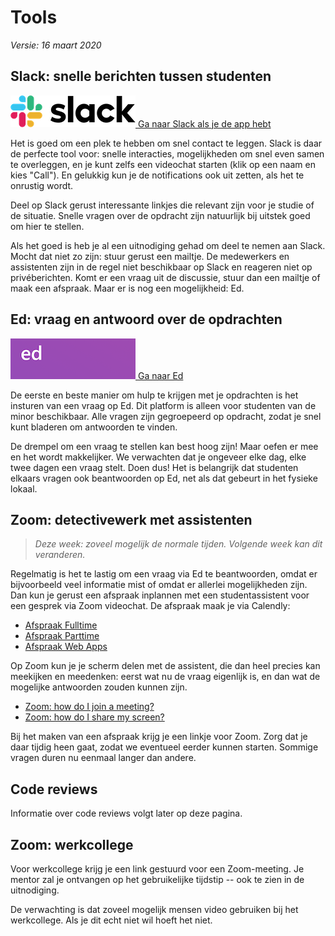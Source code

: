 # Tools

*Versie: 16 maart 2020*

## Slack: snelle berichten tussen studenten

[![Ga naar Slack](slack.png) Ga naar Slack als je de app hebt](slack://)

Het is goed om een plek te hebben om snel contact te leggen. Slack is daar de perfecte tool voor: snelle interacties, mogelijkheden om snel even samen te overleggen, en je kunt zelfs een videochat starten (klik op een naam en kies "Call"). En gelukkig kun je de notifications ook uit zetten, als het te onrustig wordt.

Deel op Slack gerust interessante linkjes die relevant zijn voor je studie of de situatie. Snelle vragen over de opdracht zijn natuurlijk bij uitstek goed om hier te stellen.

Als het goed is heb je al een uitnodiging gehad om deel te nemen aan Slack. Mocht dat niet zo zijn: stuur gerust een mailtje. De medewerkers en assistenten zijn in de regel niet beschikbaar op Slack en reageren niet op privéberichten. Komt er een vraag uit de discussie, stuur dan een mailtje of maak een afspraak. Maar er is nog een mogelijkheid: Ed.

## Ed: vraag en antwoord over de opdrachten

[![Ga naar Ed](ed.png) Ga naar Ed](https://us.edstem.org/)

De eerste en beste manier om hulp te krijgen met je opdrachten is het insturen van een vraag op Ed. Dit platform is alleen voor studenten van de minor beschikbaar. Alle vragen zijn gegroepeerd op opdracht, zodat je snel kunt bladeren om antwoorden te vinden.

De drempel om een vraag te stellen kan best hoog zijn! Maar oefen er mee en het wordt makkelijker. We verwachten dat je ongeveer elke dag, elke twee dagen een vraag stelt. Doen dus! Het is belangrijk dat studenten elkaars vragen ook beantwoorden op Ed, net als dat gebeurt in het fysieke lokaal.

## Zoom: detectivewerk met assistenten

> *Deze week: zoveel mogelijk de normale tijden. Volgende week kan dit veranderen.*

Regelmatig is het te lastig om een vraag via Ed te beantwoorden, omdat er bijvoorbeeld veel informatie mist of omdat er allerlei mogelijkheden zijn. Dan kun je gerust een afspraak inplannen met een studentassistent voor een gesprek via Zoom videochat. De afspraak maak je via Calendly:

- [Afspraak Fulltime](https://calendly.com/mprog/assistentie)
- [Afspraak Parttime](https://calendly.com/mprog-parttime/assistentie)
- [Afspraak Web Apps](https://calendly.com/app-studio/assistentie)

Op Zoom kun je je scherm delen met de assistent, die dan heel precies kan meekijken en meedenken: eerst wat nu de vraag eigenlijk is, en dan wat de mogelijke antwoorden zouden kunnen zijn.

- [Zoom: how do I join a meeting?](https://support.zoom.us/hc/en-us/articles/201362193-How-Do-I-Join-A-Meeting-)
- [Zoom: how do I share my screen?](https://support.zoom.us/hc/en-us/articles/201362153-How-Do-I-Share-My-Screen-)

Bij het maken van een afspraak krijg je een linkje voor Zoom. Zorg dat je daar tijdig heen gaat, zodat we eventueel eerder kunnen starten. Sommige vragen duren nu eenmaal langer dan andere.

## Code reviews

Informatie over code reviews volgt later op deze pagina.

## Zoom: werkcollege

Voor werkcollege krijg je een link gestuurd voor een Zoom-meeting. Je mentor zal je ontvangen op het gebruikelijke tijdstip -- ook te zien in de uitnodiging. 

De verwachting is dat zoveel mogelijk mensen video gebruiken bij het werkcollege. Als je dit echt niet wil hoeft het niet.




